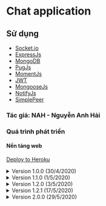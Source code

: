 # Chat application
## Sử dụng
  - [Socket.io](https://socket.io)
  - [ExpressJs](https://expressjs.com)
  - [MongoDB](https://www.mongodb.com/)
  - [PugJs](https://pugjs.org/api/getting-started.html)
  - [MomentJs](https://momentjs.com/)
  - [JWT](https://jwt.io/)
  - [MongooseJs](https://mongoosejs.com/)
  - [NotifyJs](https://notifyjs.jpillora.com/)
  - [SimplePeer](https://github.com/feross/simple-peer)
### Tác giả: NAH - Nguyễn Anh Hải

### Quá trình phát triển
#### Nền tảng web
[Deploy to Heroku](https://oh-chatapp.herokuapp.com/)
<details>
  <summary>Version 1.0.0 (30/4/2020)</summary>
  Chức năng thêm:

  - Tham gia vào 1 phòng trong danh sách có sẵn (10 phòng)
  - Chat trong phòng đã tham gia
  - Có bot thông báo tình trạng tham gia của các thành viên
  - Hiển thị thông tin phòng (tên phòng, danh sách thành viên)
  - Rời khỏi phòng
  - Ẩn/hiện thời gian tin nhắn
</details>
<details>
  <summary>Version 1.1.0 (1/5/2020)</summary>
  Chức năng thêm:

  - Tạo phòng
  - Tham gia vào phòng với id phòng và password phòng
</details>
<details>
  <summary>Version 1.2.0 (3/5/2020)</summary>
  Chức năng thêm:

  - Quản lý phòng của chủ phòng
    - Mở phòng
    - Khóa phòng
    - Đặt trạng thái phòng chờ
    - Cho phép/Không cho phép thành viên trong phòng chờ vào phòng
    - Tắt chat
    - Đá thành viên ra khỏi phòng
    - Buộc rời phòng cho toàn thành viên trong phòng
</details>
<details>
  <summary>Version 1.2.1 (17/5/2020)</summary>
  Chức năng thêm:

  - Sử dụng MongoDB
</details>
<details>
  <summary>Version 2.0.0 (29/5/2020)</summary>
  Chức năng thêm:

  - Video chat
</details>